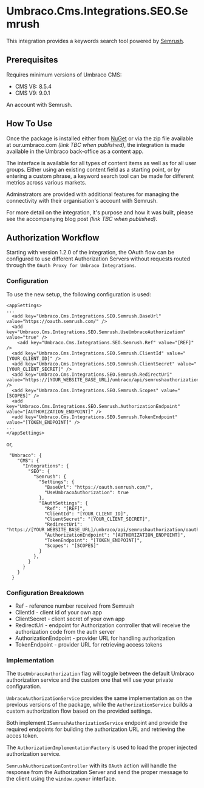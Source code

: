 # Umbraco.Cms.Integrations.SEO.Semrush

This integration provides a keywords search tool powered by [Semrush](https://www.semrush.com/).

## Prerequisites

Requires minimum versions of Umbraco CMS: 
- CMS V8: 8.5.4
- CMS V9: 9.0.1

An account with Semrush.

## How To Use

Once the package is installed either from [NuGet](https://www.nuget.org/packages/Umbraco.Cms.Integrations.Seo.Semrush) or via the zip file available at our.umbraco.com _(link TBC when published)_, the integration is made available in the Umbraco back-office as a content app.

The interface is available for all types of content items as well as for all user groups.  Either using an existing content field as a starting point, or by entering a custom phrase, a keyword search tool can be made for different metrics across various markets.

Adminstrators are provided with additional features for managing the connectivity with their organisation's account with Semrush.

For more detail on the integration, it's purpose and how it was built, please see the accompanying blog post _(link TBC when published)_.

## Authorization Workflow
Starting with version 1.2.0 of the integration, the OAuth flow can be configured to use different Authorization Servers without requests routed through the `OAuth Proxy for Umbraco Integrations`.

### Configuration
To use the new setup, the following configuration is used:
```
<appSettings>
...
  <add key="Umbraco.Cms.Integrations.SEO.Semrush.BaseUrl" value="https://oauth.semrush.com/" />
  <add key="Umbraco.Cms.Integrations.SEO.Semrush.UseUmbracoAuthorization" value="true" />
    <add key="Umbraco.Cms.Integrations.SEO.Semrush.Ref" value="[REF]" />
  <add key="Umbraco.Cms.Integrations.SEO.Semrush.ClientId" value="[YOUR_CLIENT_ID]" />
  <add key="Umbraco.Cms.Integrations.SEO.Semrush.ClientSecret" value="[YOUR_CLIENT_SECRET]" />
  <add key="Umbraco.Cms.Integrations.SEO.Semrush.RedirectUri" value="https://[YOUR_WEBSITE_BASE_URL]/umbraco/api/semrushauthorization/oauth" />
  <add key="Umbraco.Cms.Integrations.SEO.Semrush.Scopes" value="[SCOPES]" />
  <add key="Umbraco.Cms.Integrations.SEO.Semrush.AuthorizationEndpoint" value="[AUTHORIZATION_ENDPOINT]" />
  <add key="Umbraco.Cms.Integrations.SEO.Semrush.TokenEndpoint" value="[TOKEN_ENDPOINT]" />
...
</appSettings>
```

or, 

```
 "Umbraco": {
    "CMS": {
      "Integrations": {
        "SEO": {
          "Semrush": {
            "Settings": {
              "BaseUrl": "https://oauth.semrush.com/",
              "UseUmbracoAuthorization": true
            },
            "OAuthSettings": {
              "Ref": "[REF]",
              "ClientId": "[YOUR_CLIENT_ID]",
              "ClientSecret": "[YOUR_CLIENT_SECRET]",
              "RedirectUri": "https://[YOUR_WEBSITE_BASE_URL]/umbraco/api/semrushauthorization/oauth",
              "AuthorizationEndpoint": "[AUTHORIZATION_ENDPOINT]",
              "TokenEndpoint": "[TOKEN_ENDPOINT]",
              "Scopes": "[SCOPES]"
            }
          },
        }
      }
    }
  }
```

### Configuration Breakdown
- Ref - reference number received from Semrush
- ClientId - client id of your own app
- ClientSecret - client secret of your own app
- RedirectUri - endpoint for Authorization controller that will receive the authorization code from the auth server
- AuthorizationEndpoint - provider URL for handling authorization
- TokenEndpoint - provider URL for retrieving access tokens

### Implementation
The `UseUmbracoAuthorization` flag will toggle between the default Umbraco authorization service and the custom one that will use your private configuration.

`UmbracoAuthorizationService` provides the same implementation as on the previous versions of the package, while the `AuthorizationService` builds a custom authorization flow based on the provided settings.

Both implement `ISemrushAuthorizationService` endpoint and provide the required endpoints for building the authorization URL and retrieving the acces token.

The `AuthorizationImplementationFactory` is used to load the proper injected authorization service.

`SemrushAuthorizationController` with its `OAuth` action will handle the response from the Authorization Server and send the proper message to the client using the `window.opener` interface.





